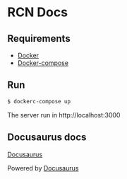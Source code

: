 # RCN Docs

## Requirements

 * [Docker](https://docs.docker.com/install/)
 * [Docker-compose](https://docs.docker.com/compose/install/)

## Run

```bash
$ dockerc-compose up
```

The server run in http://localhost:3000

## Docusaurus docs

[Docusaurus](https://docusaurus.io/docs/en/site-preparation)

Powered by [Docusaurus](https://docusaurus.io/)